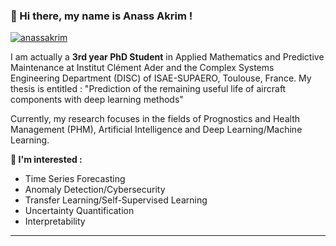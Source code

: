 
<!-- Presentation -->

### 👋 Hi there, my name is Anass Akrim !

<p align="center">

   <a   href="https://www.linkedin.com/in/anass-akrim/" target="blank"><img align="center" src="https://img.shields.io/badge/-LinkedIn-039BE5?style=for-the-badge&logo=Linkedin&logoColor=white&link=https://www.linkedin.com/in/anass-akrim/" alt="anassakrim"/></a>
</p>

I am actually a **3rd year PhD Student** in Applied Mathematics and Predictive Maintenance at Institut Clément Ader and the Complex Systems Engineering Department (DISC) of ISAE-SUPAERO, Toulouse, France. My thesis is entitled : "Prediction of the remaining useful life of aircraft components with deep learning methods"

Currently, my research focuses in the fields of Prognostics and Health Management (PHM), Artificial Intelligence and Deep Learning/Machine Learning.

**🚀 I'm interested :**

- Time Series Forecasting
- Anomaly Detection/Cybersecurity
- Transfer Learning/Self-Supervised Learning 
- Uncertainty Quantification
- Interpretability
---
